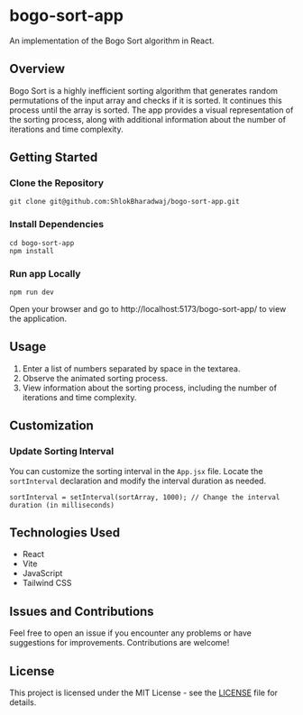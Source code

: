 # bogo-sort-app

An implementation of the Bogo Sort algorithm in React.

## Overview

Bogo Sort is a highly inefficient sorting algorithm that generates random permutations of the input array and checks if it is sorted. It continues this process until the array is sorted. The app provides a visual representation of the sorting process, along with additional information about the number of iterations and time complexity.

## Getting Started

### Clone the Repository

```
git clone git@github.com:ShlokBharadwaj/bogo-sort-app.git
```

### Install Dependencies

```
cd bogo-sort-app
npm install
```

### Run app Locally

```
npm run dev
```

Open your browser and go to http://localhost:5173/bogo-sort-app/ to view the application.

## Usage

1. Enter a list of numbers separated by space in the textarea.
2. Observe the animated sorting process.
3. View information about the sorting process, including the number of iterations and time complexity.

## Customization

### Update Sorting Interval

You can customize the sorting interval in the `App.jsx` file. Locate the `sortInterval` declaration and modify the interval duration as needed.

```
sortInterval = setInterval(sortArray, 1000); // Change the interval duration (in milliseconds)
```

## Technologies Used

- React
- Vite
- JavaScript
- Tailwind CSS

## Issues and Contributions

Feel free to open an issue if you encounter any problems or have suggestions for improvements. Contributions are welcome!

## License

This project is licensed under the MIT License - see the [LICENSE](./LICENSE) file for details.
